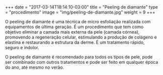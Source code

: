 +++
date = "2017-03-14T18:14:10-03:00"
title = "Peeling de diamante"
type = "procedimento"
image = "img/peeling-de-diamante.jpg"
weight = 9
+++

O peeling de diamante é uma técnica de micro esfoliação realizada com equipamentos de última geração. É um procedimento que tem como objetivo eliminar a camada mais externa da pele (camada córnea), promovendo a regeneração celular, estimulando a produção de colágeno e elastina e restaurando a estrutura da derme. É um tratamento rápido, seguro e indolor.

O peeling de diamante é recomendado para todos os tipos de pele, pode ser combinado com outros tratamentos e pode ser feito em qualquer época do ano, até mesmo no verão.
